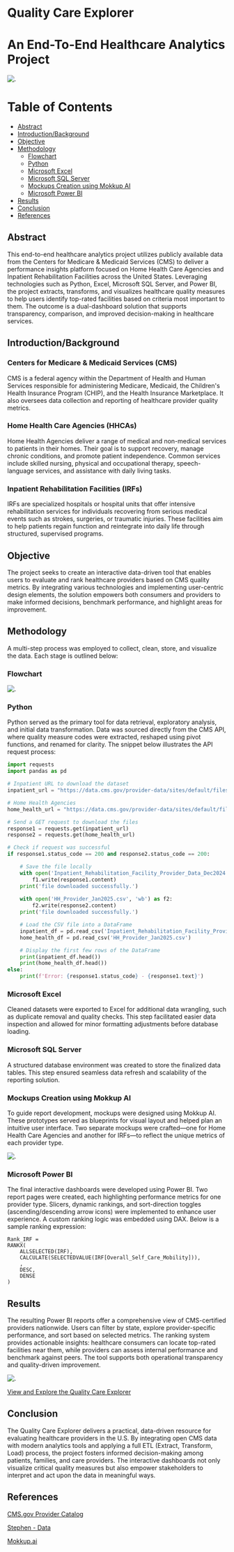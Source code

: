 # Quality Care Explorer
# An End-To-End Healthcare Analytics Project
![.](assets/images/QCE3.png)

# Table of Contents 

- [Abstract](#Abstract)
- [Introduction/Background](#introductionbackground)
- [Objective](#Objective)
- [Methodology](#Methodology)
  - [Flowchart](#Flowchart)
  - [Python](#Python)
  - [Microsoft Excel](#microsoft-excel)
  - [Microsoft SQL Server](#microsoft-sql-server)
  - [Mockups Creation using Mokkup AI](#mockups-creation-using-mokkup-ai)
  - [Microsoft Power BI](#microsoft-power-bi)
- [Results](#Results)
- [Conclusion](#Conclusion)
- [References](#References)

## Abstract
This end-to-end healthcare analytics project utilizes publicly available data from the Centers for Medicare & Medicaid Services (CMS) to deliver a performance insights platform focused on Home Health Care Agencies and Inpatient Rehabilitation Facilities across the United States. Leveraging technologies such as Python, Excel, Microsoft SQL Server, and Power BI, the project extracts, transforms, and visualizes healthcare quality measures to help users identify top-rated facilities based on criteria most important to them. The outcome is a dual-dashboard solution that supports transparency, comparison, and improved decision-making in healthcare services.

## Introduction/Background
### Centers for Medicare & Medicaid Services (CMS)
CMS is a federal agency within the Department of Health and Human Services responsible for administering Medicare, Medicaid, the Children's Health Insurance Program (CHIP), and the Health Insurance Marketplace. It also oversees data collection and reporting of healthcare provider quality metrics.
### Home Health Care Agencies (HHCAs)
Home Health Agencies deliver a range of medical and non-medical services to patients in their homes. Their goal is to support recovery, manage chronic conditions, and promote patient independence. Common services include skilled nursing, physical and occupational therapy, speech-language services, and assistance with daily living tasks.
### Inpatient Rehabilitation Facilities (IRFs)
IRFs are specialized hospitals or hospital units that offer intensive rehabilitation services for individuals recovering from serious medical events such as strokes, surgeries, or traumatic injuries. These facilities aim to help patients regain function and reintegrate into daily life through structured, supervised programs.

## Objective 
The project seeks to create an interactive data-driven tool that enables users to evaluate and rank healthcare providers based on CMS quality metrics. By integrating various technologies and implementing user-centric design elements, the solution empowers both consumers and providers to make informed decisions, benchmark performance, and highlight areas for improvement.

## Methodology 
A multi-step process was employed to collect, clean, store, and visualize the data. Each stage is outlined below:

### Flowchart 
![.](assets/images/QCE_Flowchart.png)

### Python 
Python served as the primary tool for data retrieval, exploratory analysis, and initial data transformation. Data was sourced directly from the CMS API, where quality measure codes were extracted, reshaped using pivot functions, and renamed for clarity. The snippet below illustrates the API request process:
```python
import requests
import pandas as pd

# Inpatient URL to download the dataset
inpatient_url = "https://data.cms.gov/provider-data/sites/default/files/resources/338f3022b522e13b6eb3c771aec03389_1733414708/Inpatient_Rehabilitation_Facility-Provider_Data_Dec2024.csv"

# Home Health Agencies
home_health_url = "https://data.cms.gov/provider-data/sites/default/files/resources/b1df2daa86922407689549b515d4635d_1733947506/HH_Provider_Jan2025.csv"

# Send a GET request to download the files
response1 = requests.get(inpatient_url)
response2 = requests.get(home_health_url)

# Check if request was successful
if response1.status_code == 200 and response2.status_code == 200:

    # Save the file locally
    with open('Inpatient_Rehabilitation_Facility_Provider_Data_Dec2024.csv', 'wb') as f1:
        f1.write(response1.content)
    print('file downloaded successfully.')
    
    with open('HH_Provider_Jan2025.csv', 'wb') as f2:
        f2.write(response2.content)
    print('file downloaded successfully.')

    # Load the CSV file into a DataFrame
    inpatient_df = pd.read_csv('Inpatient_Rehabilitation_Facility_Provider_Data_Dec2024.csv')
    home_health_df = pd.read_csv('HH_Provider_Jan2025.csv')

    # Display the first few rows of the DataFrame
    print(inpatient_df.head())
    print(home_health_df.head())
else:
    print(f'Error: {response1.status_code} - {response1.text}')
```

### Microsoft Excel 
Cleaned datasets were exported to Excel for additional data wrangling, such as duplicate removal and quality checks. This step facilitated easier data inspection and allowed for minor formatting adjustments before database loading.

### Microsoft SQL Server
A structured database environment was created to store the finalized data tables. This step ensured seamless data refresh and scalability of the reporting solution.

### Mockups Creation using Mokkup AI 
To guide report development, mockups were designed using Mokkup AI. These prototypes served as blueprints for visual layout and helped plan an intuitive user interface. Two separate mockups were crafted—one for Home Health Care Agencies and another for IRFs—to reflect the unique metrics of each provider type.

![.](assets/images/QCE_Mockups.png)

### Microsoft Power BI 
The final interactive dashboards were developed using Power BI. Two report pages were created, each highlighting performance metrics for one provider type. Slicers, dynamic rankings, and sort-direction toggles (ascending/descending arrow icons) were implemented to enhance user experience. A custom ranking logic was embedded using DAX. Below is a sample ranking expression:
```powerbi
Rank_IRF = 
RANKX(
    ALLSELECTED(IRF),
    CALCULATE(SELECTEDVALUE(IRF[Overall_Self_Care_Mobility])),
    ,
    DESC,
    DENSE
)
```
## Results
The resulting Power BI reports offer a comprehensive view of CMS-certified providers nationwide. Users can filter by state, explore provider-specific performance, and sort based on selected metrics. The ranking system provides actionable insights: healthcare consumers can locate top-rated facilities near them, while providers can assess internal performance and benchmark against peers. The tool supports both operational transparency and quality-driven improvement.

![.](assets/images/QCE_Reports.png)

[View and Explore the Quality Care Explorer](https://app.powerbi.com/view?r=eyJrIjoiNmI4YzcxYmYtOGU4Ni00Yjk4LTg2NzAtZTRlNmY0NWIzYzllIiwidCI6ImJjNDg4ZDAzLTUwNGYtNGZjMy1iOTFmLTM0YjJmNjc0ZWQyZiIsImMiOjN9)

## Conclusion
The Quality Care Explorer delivers a practical, data-driven resource for evaluating healthcare providers in the U.S. By integrating open CMS data with modern analytics tools and applying a full ETL (Extract, Transform, Load) process, the project fosters informed decision-making among patients, families, and care providers. The interactive dashboards not only visualize critical quality measures but also empower stakeholders to interpret and act upon the data in meaningful ways.

## References
[CMS.gov Provider Catalog](https://data.cms.gov/provider-data/)

[Stephen - Data](https://www.youtube.com/watch?v=mm_sN-Elplg&t=8895s)

[Mokkup.ai](https://app.mokkup.ai/)



